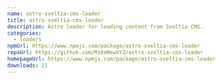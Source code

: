 ```yaml
---
name: astro-sveltia-cms-loader
title: astro-sveltia-cms-loader
description: Astro loader for loading content from Sveltia CMS.
categories:
  - loaders
npmUrl: https://www.npmjs.com/package/astro-sveltia-cms-loader
repoUrl: https://github.com/MikeNewXYZ/astro-sveltia-cms-loader
homepageUrl: https://www.npmjs.com/package/astro-sveltia-cms-loader
downloads: 21
---
```


